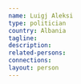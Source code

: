 ```yaml
---
name: Luigj Aleksi
type: politician
country: Albania
tagline:
description:
related-persons:
connections:
layout: person
---
```

